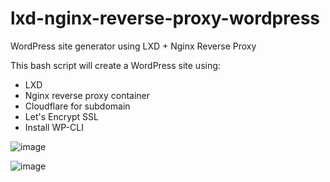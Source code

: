 # lxd-nginx-reverse-proxy-wordpress
WordPress site generator using LXD + Nginx Reverse Proxy

This bash script will create a WordPress site using:

- LXD
- Nginx reverse proxy container
- Cloudflare for subdomain
- Let's Encrypt SSL
- Install WP-CLI

![image](https://user-images.githubusercontent.com/10601417/94645754-39970480-031f-11eb-92b0-f4c2e9b7e070.png)

![image](https://user-images.githubusercontent.com/10601417/94646159-3b14fc80-0320-11eb-827d-b53d7d20f8da.png)





